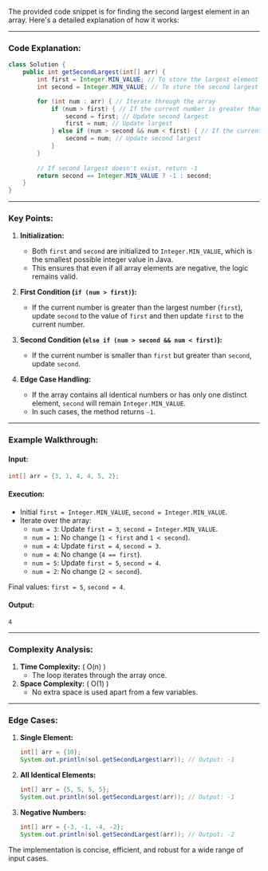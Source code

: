 The provided code snippet is for finding the second largest element in an array. Here's a detailed explanation of how it works:

---

### Code Explanation:
```java
class Solution {
    public int getSecondLargest(int[] arr) {
        int first = Integer.MIN_VALUE; // To store the largest element
        int second = Integer.MIN_VALUE; // To store the second largest element

        for (int num : arr) { // Iterate through the array
            if (num > first) { // If the current number is greater than the largest
                second = first; // Update second largest
                first = num; // Update largest
            } else if (num > second && num < first) { // If the current number is between first and second
                second = num; // Update second largest
            }
        }
        
        // If second largest doesn't exist, return -1
        return second == Integer.MIN_VALUE ? -1 : second;
    }
}
```

---

### Key Points:
1. **Initialization:**
   - Both `first` and `second` are initialized to `Integer.MIN_VALUE`, which is the smallest possible integer value in Java.
   - This ensures that even if all array elements are negative, the logic remains valid.

2. **First Condition (`if (num > first)`):**
   - If the current number is greater than the largest number (`first`), update `second` to the value of `first` and then update `first` to the current number.

3. **Second Condition (`else if (num > second && num < first)`):**
   - If the current number is smaller than `first` but greater than `second`, update `second`.

4. **Edge Case Handling:**
   - If the array contains all identical numbers or has only one distinct element, `second` will remain `Integer.MIN_VALUE`.
   - In such cases, the method returns `-1`.

---

### Example Walkthrough:

#### Input:
```java
int[] arr = {3, 1, 4, 4, 5, 2};
```

#### Execution:
- Initial `first = Integer.MIN_VALUE`, `second = Integer.MIN_VALUE`.
- Iterate over the array:
  - `num = 3`: Update `first = 3`, `second = Integer.MIN_VALUE`.
  - `num = 1`: No change (`1 < first` and `1 < second`).
  - `num = 4`: Update `first = 4`, `second = 3`.
  - `num = 4`: No change (`4 == first`).
  - `num = 5`: Update `first = 5`, `second = 4`.
  - `num = 2`: No change (`2 < second`).

Final values: `first = 5`, `second = 4`.

#### Output:
```plaintext
4
```

---

### Complexity Analysis:
1. **Time Complexity:** \( O(n) \)
   - The loop iterates through the array once.
2. **Space Complexity:** \( O(1) \)
   - No extra space is used apart from a few variables.

---

### Edge Cases:
1. **Single Element:**
   ```java
   int[] arr = {10};
   System.out.println(sol.getSecondLargest(arr)); // Output: -1
   ```

2. **All Identical Elements:**
   ```java
   int[] arr = {5, 5, 5, 5};
   System.out.println(sol.getSecondLargest(arr)); // Output: -1
   ```

3. **Negative Numbers:**
   ```java
   int[] arr = {-3, -1, -4, -2};
   System.out.println(sol.getSecondLargest(arr)); // Output: -2
   ```

The implementation is concise, efficient, and robust for a wide range of input cases.